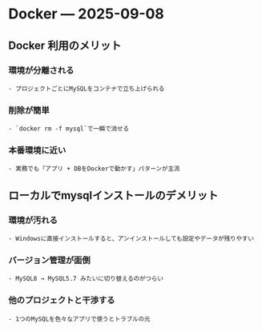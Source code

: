# Docker — 2025-09-08

## Docker 利用のメリット
### 環境が分離される
    - プロジェクトごとにMySQLをコンテナで立ち上げられる
### 削除が簡単
    - `docker rm -f mysql`で一瞬で消せる
### 本番環境に近い
    - 実務でも「アプリ + DBをDockerで動かす」パターンが主流

## ローカルでmysqlインストールのデメリット
### 環境が汚れる
    - Windowsに直接インストールすると、アンインストールしても設定やデータが残りやすい
### バージョン管理が面倒
    - MySQL8 → MySQL5.7 みたいに切り替えるのがつらい
### 他のプロジェクトと干渉する
    - 1つのMySQLを色々なアプリで使うとトラブルの元